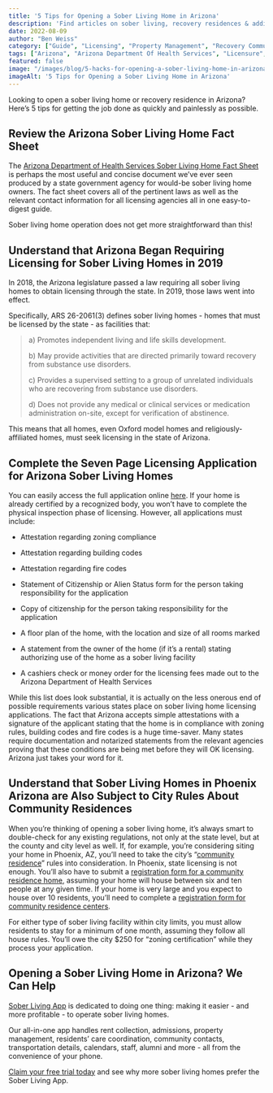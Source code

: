 ```yaml
---
title: '5 Tips for Opening a Sober Living Home in Arizona'
description: 'Find articles on sober living, recovery residences & addiction treatment topics related to Phoenix, Arizona (AZ). Explore the Phoenix tag archive.'
date: 2022-08-09
author: "Ben Weiss"
category: ["Guide", "Licensing", "Property Management", "Recovery Community", "Regulations", "Sober Living Management"]
tags: ["Arizona", "Arizona Department Of Health Services", "Licensure", "State Fees", "State Certification", "State Funding", "Azrha", "Narr", "Phoenix"]
featured: false
image: "/images/blog/5-hacks-for-opening-a-sober-living-home-in-arizona-quickly.jpg"
imageAlt: '5 Tips for Opening a Sober Living Home in Arizona'
---
```


Looking to open a sober living home or recovery residence in Arizona? Here’s 5 tips for getting the job done as quickly and painlessly as possible.

## Review the Arizona Sober Living Home Fact Sheet

The [Arizona Department of Health Services Sober Living Home Fact Sheet](<https://www.azdhs.gov/documents/licensing/special/sober-living-homes/sober-living-fact-sheet.pdf>) is perhaps the most useful and concise document we’ve ever seen produced by a state government agency for would-be sober living home owners. The fact sheet covers all of the pertinent laws as well as the relevant contact information for all licensing agencies all in one easy-to-digest guide. 

Sober living home operation does not get more straightforward than this!

## Understand that Arizona Began Requiring Licensing for Sober Living Homes in 2019

In 2018, the Arizona legislature passed a law requiring all sober living homes to obtain licensing through the state. In 2019, those laws went into effect. 

Specifically, ARS 26-2061(3) defines sober living homes - homes that must be licensed by the state - as facilities that: 

> a) Promotes independent living and life skills development. 
> 
> b) May provide activities that are directed primarily toward recovery from substance use disorders. 
> 
> c) Provides a supervised setting to a group of unrelated individuals who are recovering from substance use disorders. 
> 
> d) Does not provide any medical or clinical services or medication administration on-site, except for verification of abstinence.

This means that all homes, even Oxford model homes and religiously-affiliated homes, must seek licensing in the state of Arizona. 

## Complete the Seven Page Licensing Application for Arizona Sober Living Homes

You can easily access the full application online [here](<https://www.azdhs.gov/documents/licensing/special/sober-living-homes/sober-living-complete-application.pdf?v=20220705>). If your home is already certified by a recognized body, you won’t have to complete the physical inspection phase of licensing. However, all applications must include: 

  * Attestation regarding zoning compliance 

  * Attestation regarding building codes 

  * Attestation regarding fire codes 

  * Statement of Citizenship or Alien Status form for the person taking responsibility for the application 

  * Copy of citizenship for the person taking responsibility for the application 

  * A floor plan of the home, with the location and size of all rooms marked

  * A statement from the owner of the home (if it’s a rental) stating authorizing use of the home as a sober living facility 

  * A cashiers check or money order for the licensing fees made out to the Arizona Department of Health Services 

While this list does look substantial, it is actually on the less onerous end of possible requirements various states place on sober living home licensing applications. The fact that Arizona accepts simple attestations with a signature of the applicant stating that the home is in compliance with zoning rules, building codes and fire codes is a huge time-saver. Many states require documentation and notarized statements from the relevant agencies proving that these conditions are being met before they will OK licensing. Arizona just takes your word for it. 

## Understand that Sober Living Homes in Phoenix Arizona are Also Subject to City Rules About Community Residences

When you’re thinking of opening a sober living home, it’s always smart to double-check for any existing regulations, not only at the state level, but at the county and city level as well. If, for example, you’re considering siting your home in Phoenix, AZ, you’ll need to take the city’s “[community residence](<https://www.phoenix.gov/pdd/group-homes-community-residences>)” rules into consideration. In Phoenix, state licensing is not enough. You’ll also have to submit a [registration form for a community residence home](<https://www.phoenix.gov/pddsite/Documents/PZ/pdd_pz_pdf_00462.pdf>), assuming your home will house between six and ten people at any given time. If your home is very large and you expect to house over 10 residents, you’ll need to complete a [registration form for community residence centers](<https://www.phoenix.gov/pddsite/Documents/PZ/pdd_pz_pdf_00463.pdf>).

For either type of sober living facility within city limits, you must allow residents to stay for a minimum of one month, assuming they follow all house rules. You’ll owe the city $250 for “zoning certification” while they process your application.

## Opening a Sober Living Home in Arizona? We Can Help

[Sober Living App](<../../../../index.html>) is dedicated to doing one thing: making it easier - and more profitable - to operate sober living homes. 

Our all-in-one app handles rent collection, admissions, property management, residents’ care coordination, community contacts, transportation details, calendars, staff, alumni and more - all from the convenience of your phone. 

[Claim your free trial today](<https://behavehealth.com/get-started>) and see why more sober living homes prefer the Sober Living App.